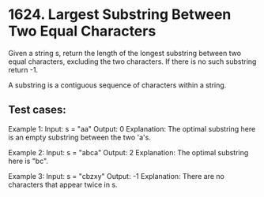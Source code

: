 # 1624. Largest Substring Between Two Equal Characters

Given a string s, return the length of the longest substring between two equal characters, excluding the two characters. If there is no such substring return -1.

A substring is a contiguous sequence of characters within a string.

## Test cases:

Example 1:
Input: s = "aa"
Output: 0
Explanation: The optimal substring here is an empty substring between the two 'a's.

Example 2:
Input: s = "abca"
Output: 2
Explanation: The optimal substring here is "bc".

Example 3:
Input: s = "cbzxy"
Output: -1
Explanation: There are no characters that appear twice in s.
